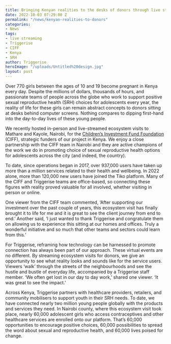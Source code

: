 ```yaml
---
title: Bringing Kenyan realities to the desks of donors through live streaming
date: 2022-10-03 07:29:00 Z
permalink: "/news/kenyan-realities-to-donors"
categories:
- News
tags:
- live streaming
- Triggerise
- CIFF
- Kenya
- SRH
author: Triggerise
heroImage: "/uploads/Untitled%20design.jpg"
layout: post
---
```


Over 770 girls between the ages of 10 and 19 become pregnant in Kenya every day. Despite the millions of dollars, thousands of hours, and passionate teams of people across the globe who work to support positive sexual reproductive health (SRH) choices for adolescents every year, the reality of life for these girls can remain abstract concepts to donors sitting at desks behind computer screens. Nothing compares to dipping first-hand into the day-to-day lives of these young people.

We recently hosted in-person and live-streamed ecosystem visits to Mathare and Kayole, Nairobi, for the [Children’s Investment Fund Foundation](https://ciff.org/) (CIFF), strategic funders of our project in Kenya. We enjoy a close partnership with the CIFF team in Nairobi and they are active champions of the work we do in promoting choice of sexual reproductive health options for adolescents across the city (and indeed, the country).

To date, since operations began in 2017, over 937,000 users have taken up more than a million services related to their health and wellbeing. In 2022 alone, more than 120,000 new users have joined the Tiko platform. Many of the CIFF and Triggerise teams are office-based, so connecting these figures with reality proved valuable for all involved, whether visiting in person or online.

One viewer from the CIFF team commented, ‘After supporting our investment over the past couple of years, this ecosystem visit has finally brought it to life for me and it is great to see the client journey from end to end.’ Another said, ‘I just wanted to thank Triggerise and congratulate them on allowing us to experience this sitting at our homes and offices. Truly a wonderful initiative and so much that other teams and sectors could learn from this.’

For Triggerise, reframing how technology can be harnessed to promote connection has always been part of our approach. These virtual events are no different. By streaming ecosystem visits for donors, we give an opportunity to see what reality looks and sounds like for the service users. Viewers ‘walk’ through the streets of the neighbourhoods and see the hustle and bustle of everyday life, accompanied by a Triggerise staff member. ‘We often get lost in our day to day work,’ shared one viewer. ‘It was great to see the impact.’

Across Kenya, Triggerise partners with healthcare providers, retailers, and community mobilisers to support youth in their SRH needs. To date, we have connected nearly two million young people globally with the products and services they need. In Nairobi county, where this ecosystem visit took place, nearly 60,000 adolescent girls who access contraceptives and other healthcare services are enrolled onto our platform. That’s 60,000 opportunities to encourage positive choices, 60,000 possibilities to spread the word about sexual and reproductive health, and 60,000 lives poised for change.